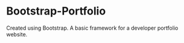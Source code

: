 # Bootstrap-Portfolio
Created using Bootstrap. A basic framework for a developer portfolio website.
